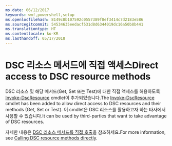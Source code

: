 ```yaml
---
ms.date: 06/12/2017
keywords: wmf,powershell,setup
ms.openlocfilehash: 8149c8b107592c0557389f8ef3414c7d2183e586
ms.sourcegitcommit: 54534635eedacf531d8d6344019dc16a50b8b441
ms.translationtype: HT
ms.contentlocale: ko-KR
ms.lasthandoff: 05/17/2018
---
```

# <a name="direct-access-to-dsc-resource-methods"></a><span data-ttu-id="43bce-102">DSC 리소스 메서드에 직접 액세스</span><span class="sxs-lookup"><span data-stu-id="43bce-102">Direct access to DSC resource methods</span></span>


<span data-ttu-id="43bce-103">DSC 리소스 및 해당 메서드(Get, Set 또는 Test)에 대한 직접 액세스를 허용하도록 [Invoke-DscResource](https://technet.microsoft.com/library/mt517869.aspx) cmdlet이 추가되었습니다.</span><span class="sxs-lookup"><span data-stu-id="43bce-103">The [Invoke-DscResource](https://technet.microsoft.com/library/mt517869.aspx) cmdlet has been added to allow direct access to DSC resources and their methods (Get, Set or Test).</span></span> <span data-ttu-id="43bce-104">이 cmdlet은 DSC 리소스를 활용하고자 하는 타사에서 사용할 수 있습니다.</span><span class="sxs-lookup"><span data-stu-id="43bce-104">It can be used by third-parties that want to take advantage of DSC resources.</span></span>

<span data-ttu-id="43bce-105">자세한 내용은 [DSC 리소스 메서드를 직접 호출](https://msdn.microsoft.com/powershell/dsc/directcallresource)을 참조하세요.</span><span class="sxs-lookup"><span data-stu-id="43bce-105">For more information, see [Calling DSC resource methods directly](https://msdn.microsoft.com/powershell/dsc/directcallresource).</span></span>
